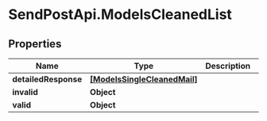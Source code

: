 # SendPostApi.ModelsCleanedList

## Properties
Name | Type | Description | Notes
------------ | ------------- | ------------- | -------------
**detailedResponse** | [**[ModelsSingleCleanedMail]**](ModelsSingleCleanedMail.md) |  | [optional] 
**invalid** | **Object** |  | [optional] 
**valid** | **Object** |  | [optional] 
